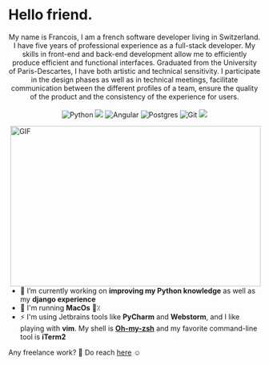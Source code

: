 # Hello friend.

<p align="center">
My name is Francois, I am a french software developer living in Switzerland. I have five years of professional experience as a full-stack developer.
My skills in front-end and back-end development allow me to efficiently produce efficient and functional interfaces.
Graduated from the University of Paris-Descartes, I have both artistic and technical sensitivity.
I participate in the design phases as well as in technical meetings, facilitate communication between the different profiles of a team, ensure the quality of the product and the consistency of the experience for users.
  <br><br>
  <img src="https://img.shields.io/badge/Python-%233776AB?&style=flat-square&logo=python&logoColor=white" alt="Python">
  <img src="https://img.shields.io/badge/Django-092E20?style=flat-square&logo=django&logoColor=white alt="Django">
  <img src="https://img.shields.io/badge/Angular-%23DD0031?&style=flat-square&logo=angular&logoColor=white" alt="Angular">
  <img src="https://img.shields.io/badge/PostgreSQL-316192?style=flat-square&logo=postgresql&logoColor=white" alt="Postgres">
  <img src="https://img.shields.io/badge/Git-%23F05032?&style=flat-square&logo=git&logoColor=white" alt="Git">
  <img src="https://img.shields.io/badge/Mac%20os-000000?style=flat-square&logo=apple&logoColor=white alt="Imac">
</p>

<img align="right" alt="GIF" src="https://github.com/abhisheknaiidu/abhisheknaiidu/blob/master/code.gif?raw=true" width="500" height="320" />


- :seedling: I’m currently working on **improving my Python knowledge** as well as my **django experience**
- :feet: I'm running **MacOs** 💯٪
- :zap: I'm using Jetbrains tools like **PyCharm** and **Webstorm**, and I like playing with **vim**. My shell is <a href="https://github.com/ohmyzsh/ohmyzsh">**Oh-my-zsh**</a> and my favorite command-line tool is **iTerm2**

Any freelance work? 💼 Do reach [here](mailto:francoisnoel62@gamil.com) ☺️



